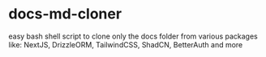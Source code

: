 # docs-md-cloner
easy bash shell script to clone only the docs folder from various packages like: NextJS, DrizzleORM, TailwindCSS, ShadCN, BetterAuth and more
